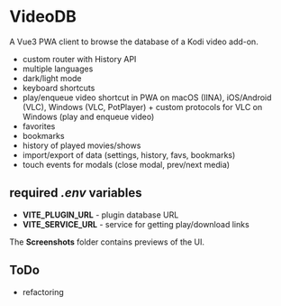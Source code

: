 # VideoDB

A Vue3 PWA client to browse the database of a Kodi video add-on.

- custom router with History API
- multiple languages
- dark/light mode
- keyboard shortcuts
- play/enqueue video shortcut in PWA on macOS (IINA), iOS/Android (VLC), Windows (VLC, PotPlayer) + custom protocols for VLC on Windows (play and enqueue video)
- favorites
- bookmarks
- history of played movies/shows
- import/export of data (settings, history, favs, bookmarks)
- touch events for modals (close modal, prev/next media)

## required *.env* variables
- **VITE_PLUGIN_URL** - plugin database URL
- **VITE_SERVICE_URL** - service for getting play/download links

The **Screenshots** folder contains previews of the UI.

## ToDo
- refactoring